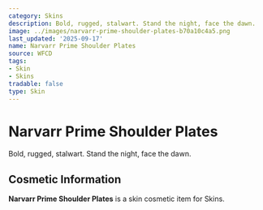 ```yaml
---
category: Skins
description: Bold, rugged, stalwart. Stand the night, face the dawn.
image: ../images/narvarr-prime-shoulder-plates-b70a10c4a5.png
last_updated: '2025-09-17'
name: Narvarr Prime Shoulder Plates
source: WFCD
tags:
- Skin
- Skins
tradable: false
type: Skin
---
```


# Narvarr Prime Shoulder Plates

Bold, rugged, stalwart. Stand the night, face the dawn.

## Cosmetic Information

**Narvarr Prime Shoulder Plates** is a skin cosmetic item for Skins.

